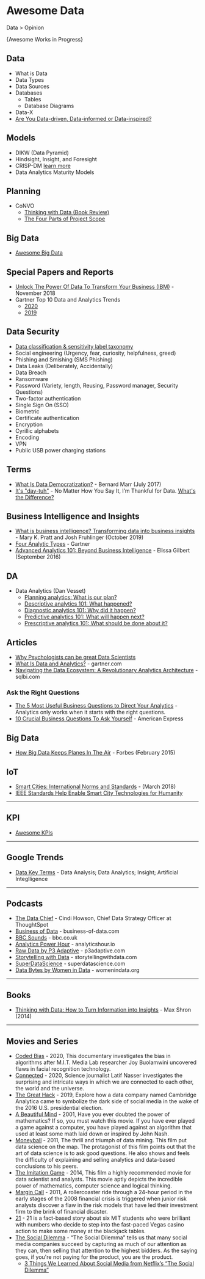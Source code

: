 # Awesome Data
Data > Opinion

{Awesome Works in Progress}

## Data
* What is Data
* Data Types
* Data Sources
* Databases
  * Tables
  * Database Diagrams
* Data-X
 * [Are You Data-driven, Data-informed or Data-inspired?](https://amplitude.com/blog/data-driven-data-informed-data-inspired) 
## Models
* DIKW (Data Pyramid)
* Hindsight, Insight, and Foresight 
* CRISP-DM [learn more](ftp://ftp.software.ibm.com/software/analytics/spss/support/Modeler/Documentation/14/UserManual/CRISP-DM.pdf)
* Data Analytics Maturity Models

## Planning
* CoNVO
  * [Thinking with Data (Book Review)](https://marcabraham.com/2015/02/04/book-review-thinking-with-data/)
  * [The Four Parts of Project Scope](https://medium.com/better-programming/the-four-parts-of-project-scope-2275b47e3a90)

## Big Data
* [Awesome Big Data](https://github.com/NajiElKotob/Awesome-BigData)

## Special Papers and Reports
* [Unlock The Power Of Data To Transform Your Business (IBM)](https://www.ibm.com/downloads/cas/1NOA5OXZ) - November 2018
* Gartner Top 10 Data and Analytics Trends
  * [2020](https://www.gartner.com/smarterwithgartner/gartner-top-10-trends-in-data-and-analytics-for-2020)
  * [2019](https://www.gartner.com/smarterwithgartner/gartner-top-10-data-analytics-trends/)


## Data Security
* [Data classification & sensitivity label taxonomy](https://docs.microsoft.com/en-us/compliance/assurance/assurance-data-classification-and-labels)
* Social engineering (Urgency, fear, curiosity, helpfulness, greed)
* Phishing and Smishing (SMS Phishing)
* Data Leaks (Deliberately, Accidentally)
* Data Breach
* Ransomware 
* Password (Variety, length, Reusing, Password manager, Security Questions)
* Two-factor authentication
* Single Sign On (SSO)
* Biometric
* Certificate authentication
* Encryption
* Cyrillic alphabets
* Encoding
* VPN
* Public USB power charging stations 



## Terms
* [What Is Data Democratization?](https://www.forbes.com/sites/bernardmarr/2017/07/24/what-is-data-democratization-a-super-simple-explanation-and-the-key-pros-and-cons/#245427cb6013) - Bernard Marr (July 2017)
* [It's "day-tuh"](http://businessoverbroadway.com/2015/11/25/no-matter-how-you-say-it-im-thankful-for-data/) - No Matter How You Say It, I’m Thankful for Data. [What's the Difference?](https://www.youtube.com/watch?v=nqwx2XFb1fQ)

## Business Intelligence and Insights
* [What is business intelligence? Transforming data into business insights](https://www.cio.com/article/2439504/business-intelligence-definition-and-solutions.html) - Mary K. Pratt and Josh Fruhlinger (October 2019)
* [Four Analytic Types](https://blogs.gartner.com/jason-mcnellis/2019/11/05/youre-likely-investing-lot-marketing-analytics-getting-right-insights/) - Gartner
* [Advanced Analytics 101: Beyond Business Intelligence](https://www.dataversity.net/advanced-analytics-101-beyond-business-intelligence/) - Elissa Gilbert (September 2016)

## DA
* Data Analytics (Dan Vesset)
  * [Planning analytics: What is our plan?](https://www.ibm.com/blogs/business-analytics/planning-analytics-101-what-is-our-plan/)
  * [Descriptive analytics 101: What happened?](https://www.ibm.com/blogs/business-analytics/descriptive-analytics-101-what-happened/)
  * [Diagnostic analytics 101: Why did it happen?](https://www.ibm.com/blogs/business-analytics/diagnostic-analytics-101-why-did-it-happen/)
  * [Predictive analytics 101: What will happen next?](https://www.ibm.com/blogs/business-analytics/predictive-analytics-101-will-happen-next/)
  * [Prescriptive analytics 101: What should be done about it?](https://www.ibm.com/blogs/business-analytics/prescriptive-analytics-done/)

## Articles
* [Why Psychologists can be great Data Scientists](https://towardsdatascience.com/why-psychologists-can-be-great-data-scientists-970552b5223)
* [What Is Data and Analytics?](https://www.gartner.com/en/topics/data-and-analytics) - gartner.com
* [Navigating the Data Ecosystem: A Revolutionary Analytics Architecture](https://www.sqlbi.com/articles/navigating-the-data-ecosystem-a-revolutionary-analytics-architecture/) - sqlbi.com

### Ask the Right Questions
* [The 5 Most Useful Business Questions to Direct Your Analytics](https://www.staceybarr.com/measure-up/the-5-most-useful-business-questions-to-direct-your-analytics/) - Analytics only works when it starts with the right questions.
* [10 Crucial Business Questions To Ask Yourself](https://www.americanexpress.com/en-us/business/trends-and-insights/articles/10-most-crucial-business-questions/) - American Express

## Big Data
* [How Big Data Keeps Planes In The Air](https://www.forbes.com/sites/sap/2015/02/19/how-big-data-keeps-planes-in-the-air/#72dac0ec38a7) - Forbes (February 2015) 

## IoT
* [Smart Cities: International Norms and Standards](https://modelcityplus.com/2018/03/15/13-smart-cities-international-norms-and-standards/) - (March 2018)
* [IEEE Standards Help Enable Smart City Technologies for Humanity](https://beyondstandards.ieee.org/wp-content/uploads/2017/04/IEEE_Smart_City.pdf)
-----

## KPI
* [Awesome KPIs](https://github.com/NajiElKotob/Awesome-KPIs)

-----
## Google Trends
* [Data Key Terms](https://trends.google.com/trends/explore?date=all&q=data%20analysis,data%20analytics,insights,artificial%20intelligence&hl=en) - Data Analysis; Data Analytics; Insight; Artificial Integlligence

-----

## Podcasts
* [The Data Chief](https://podcasts.apple.com/us/podcast/the-data-chief/id1509495585) - Cindi Howson, Chief Data Strategy Officer at ThoughtSpot
* [Business of Data](https://business-of-data.com/category/podcasts/) - business-of-data.com
* [BBC Sounds](https://www.bbc.co.uk/sounds/search?q=data) - bbc.co.uk
* [Analytics Power Hour](https://analyticshour.io/all-podcast-episodes/) - analyticshour.io
* [Raw Data by P3 Adaptive](https://p3adaptive.com/rawdatapodcast/) - p3adaptive.com
* [Storytelling with Data](https://www.storytellingwithdata.com/podcast) - storytellingwithdata.com
* [SuperDataScience](https://www.superdatascience.com/podcast) - superdatascience.com
* [Data Bytes by Women in Data](https://www.womenindata.org/podcast) - womenindata.org

-----

## Books
* [Thinking with Data: How to Turn Information into Insights](https://www.amazon.com/Thinking-Data-Turn-Information-Insights/dp/1449362931) - Max Shron (2014)

-----

## Movies and Series
* [Coded Bias](https://www.netflix.com/lb-en/title/81328723) - 2020, This documentary investigates the bias in algorithms after M.I.T. Media Lab researcher Joy Buolamwini uncovered flaws in facial recognition technology.
* [Connected](https://www.netflix.com/title/81031737) - 2020, Science journalist Latif Nasser investigates the surprising and intricate ways in which we are connected to each other, the world and the universe.
* [The Great Hack](https://www.netflix.com/lb-en/title/80117542) - 2019, Explore how a data company named Cambridge Analytica came to symbolize the dark side of social media in the wake of the 2016 U.S. presidential election.
* [A Beautiful Mind](https://www.youtube.com/watch?v=9wZM7CQY130) - 2001, Have you ever doubted the power of mathematics? If so, you must watch this movie. If you have ever played a game against a computer, you have played against an algorithm that used at least some math laid down or inspired by John Nash.
* [Moneyball](https://www.youtube.com/watch?v=-4QPVo0UIzc) - 2011, The thrill and triumph of data mining. This film put data science on the map. The protagonist of this film points out that the art of data science is to ask good questions. He also shows and feels the difficulty of explaining and selling analytics and data-based conclusions to his peers.
* [The Imitation Game](https://www.youtube.com/watch?v=nuPZUUED5uk) - 2014, This film a highly recommended movie for data scientist and analysts. This movie aptly depicts the incredible power of mathematics, computer science and logical thinking.
* [Margin Call](https://www.youtube.com/watch?v=IjZ-ke1kJrA) - 2011, A rollercoaster ride through a 24-hour period in the early stages of the 2008 financial crisis is triggered when junior risk analysts discover a flaw in the risk models that have led their investment firm to the brink of financial disaster. 
* [21](https://www.youtube.com/watch?v=oqkdB7It5Go) - 21 is a fact-based story about six MIT students who were brilliant with numbers who decide to step into the fast-paced Vegas casino action to make some money at the blackjack tables.
* [The Social Dilemma](https://www.thesocialdilemma.com/) - “The Social Dilemma” tells us that many social media companies succeed by capturing as much of our attention as they can, then selling that attention to the highest bidders. As the saying goes, if you're not paying for the product, you are the product.
  * [3 Things We Learned About Social Media from Netflix’s “The Social Dilemma”](https://launchpad.syr.edu/3-things-we-learned-about-social-media-from-netflixs-the-social-dilemma/) 
